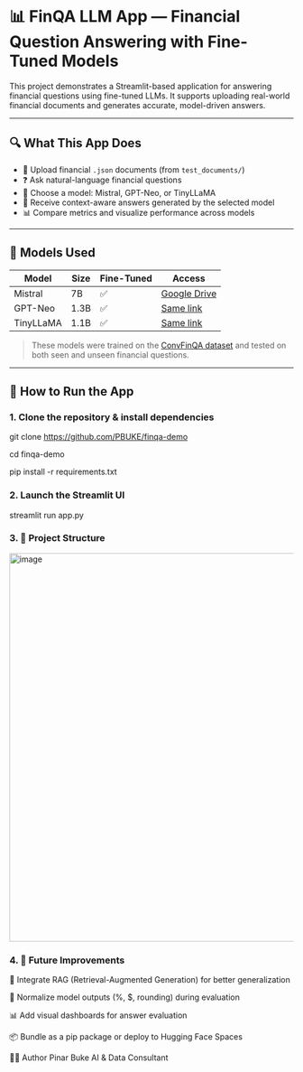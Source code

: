 # 📊 FinQA LLM App — Financial Question Answering with Fine-Tuned Models

This project demonstrates a Streamlit-based application for answering financial questions using fine-tuned LLMs.  It supports uploading real-world financial documents and generates accurate, model-driven answers.

---

## 🔍 What This App Does

- 📁 Upload financial `.json` documents (from `test_documents/`)
- ❓ Ask natural-language financial questions
- 🤖 Choose a model: Mistral, GPT-Neo, or TinyLLaMA
- 💬 Receive context-aware answers generated by the selected model
- 📊 Compare metrics and visualize performance across models

---

## 🧠 Models Used

| Model      | Size     | Fine-Tuned | Access |
|------------|----------|------------|--------|
| Mistral    | 7B       | ✅         | [Google Drive](https://drive.google.com/drive/folders/1cuxBjfQcvEwZl8PrX4fbsFucH7PJMwri?usp=drive_link) |
| GPT-Neo    | 1.3B     | ✅         | [Same link](https://drive.google.com/drive/folders/1cuxBjfQcvEwZl8PrX4fbsFucH7PJMwri?usp=drive_link) |
| TinyLLaMA  | 1.1B     | ✅         | [Same link](https://drive.google.com/drive/folders/1cuxBjfQcvEwZl8PrX4fbsFucH7PJMwri?usp=drive_link) |

> These models were trained on the [ConvFinQA dataset](https://github.com/huawei-noah/Pretrained-Language-Model/tree/master/ConvFinQA) and tested on both seen and unseen financial questions.

---

## 🚀 How to Run the App

### 1. Clone the repository & install dependencies

git clone https://github.com/PBUKE/finqa-demo

cd finqa-demo

pip install -r requirements.txt

### 2. Launch the Streamlit UI

streamlit run app.py

### 3. 📁 Project Structure

<img width="688" alt="image" src="https://github.com/user-attachments/assets/bb4a02d8-2146-4800-8d46-8addaab8d4ef" />


### 4. 🧩 Future Improvements
🔁 Integrate RAG (Retrieval-Augmented Generation) for better generalization

🧽 Normalize model outputs (%, $, rounding) during evaluation

📊 Add visual dashboards for answer evaluation

📦 Bundle as a pip package or deploy to Hugging Face Spaces

👩‍💻 Author
Pinar Buke
AI & Data Consultant

